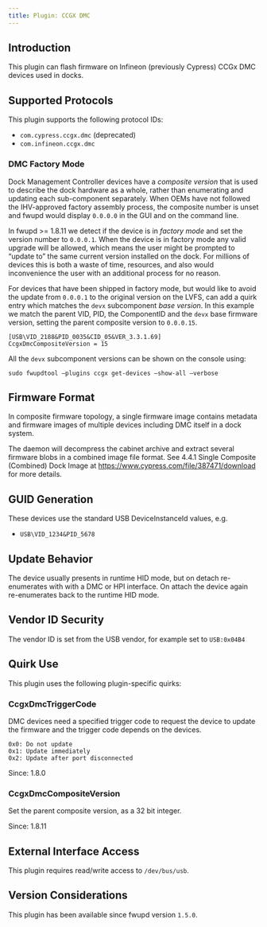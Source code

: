 ```yaml
---
title: Plugin: CCGX DMC
---
```


## Introduction

This plugin can flash firmware on Infineon (previously Cypress) CCGx DMC devices used in docks.

## Supported Protocols

This plugin supports the following protocol IDs:

* `com.cypress.ccgx.dmc` (deprecated)
* `com.infineon.ccgx.dmc`

### DMC Factory Mode

Dock Management Controller devices have a *composite version* that is used to
describe the dock hardware as a whole, rather than enumerating and updating
each sub-component separately.
When OEMs have not followed the IHV-approved factory assembly process, the
composite number is unset and fwupd would display `0.0.0.0` in the GUI and
on the command line.

In fwupd >= 1.8.11 we detect if the device is in *factory mode* and set the
version number to `0.0.0.1`.
When the device is in factory mode any valid upgrade will be allowed, which
means the user might be prompted to “update to” the same current version
installed on the dock.
For millions of devices this is both a waste of time, resources, and also
would inconvenience the user with an additional process for no reason.

For devices that have been shipped in factory mode, but would like to avoid
the update from `0.0.0.1` to the original version on the LVFS, can add a
quirk entry which matches the `devx` subcomponent *base version*.
In this example we match the parent VID, PID, the ComponentID and the `devx`
base firmware version, setting the parent composite version to `0.0.0.15`.

    [USB\VID_2188&PID_0035&CID_05&VER_3.3.1.69]
    CcgxDmcCompositeVersion = 15

All the `devx` subcomponent versions can be shown on the console using:

    sudo fwupdtool –plugins ccgx get-devices –show-all –verbose

## Firmware Format

In composite firmware topology, a single firmware image contains metadata and
firmware images of multiple devices including DMC itself in a dock system.

The daemon will decompress the cabinet archive and extract several firmware
blobs in a combined image file format. See 4.4.1 Single Composite
(Combined) Dock Image at <https://www.cypress.com/file/387471/download>
for more details.

## GUID Generation

These devices use the standard USB DeviceInstanceId values, e.g.

* `USB\VID_1234&PID_5678`

## Update Behavior

The device usually presents in runtime HID mode, but on detach re-enumerates
with with a DMC or HPI interface. On attach the device again re-enumerates
back to the runtime HID mode.

## Vendor ID Security

The vendor ID is set from the USB vendor, for example set to `USB:0x04B4`

## Quirk Use

This plugin uses the following plugin-specific quirks:

### CcgxDmcTriggerCode

DMC devices need a specified trigger code to request the device to update
the firmware and the trigger code depends on the devices.

    0x0: Do not update
    0x1: Update immediately
    0x2: Update after port disconnected

Since: 1.8.0

### CcgxDmcCompositeVersion

Set the parent composite version, as a 32 bit integer.

Since: 1.8.11

## External Interface Access

This plugin requires read/write access to `/dev/bus/usb`.

## Version Considerations

This plugin has been available since fwupd version `1.5.0`.
